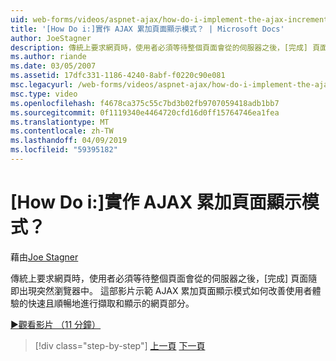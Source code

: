 ```yaml
---
uid: web-forms/videos/aspnet-ajax/how-do-i-implement-the-ajax-incremental-page-display-pattern
title: '[How Do i:]實作 AJAX 累加頁面顯示模式？ | Microsoft Docs'
author: JoeStagner
description: 傳統上要求網頁時，使用者必須等待整個頁面會從的伺服器之後，[完成] 頁面隨即出現 sudde...
ms.author: riande
ms.date: 03/05/2007
ms.assetid: 17dfc331-1186-4240-8abf-f0220c90e081
msc.legacyurl: /web-forms/videos/aspnet-ajax/how-do-i-implement-the-ajax-incremental-page-display-pattern
msc.type: video
ms.openlocfilehash: f4678ca375c55c7bd3b02fb9707059418adb1bb7
ms.sourcegitcommit: 0f1119340e4464720cfd16d0ff15764746ea1fea
ms.translationtype: MT
ms.contentlocale: zh-TW
ms.lasthandoff: 04/09/2019
ms.locfileid: "59395182"
---
```

# <a name="how-do-i-implement-the-ajax-incremental-page-display-pattern"></a>[How Do i:]實作 AJAX 累加頁面顯示模式？

藉由[Joe Stagner](https://github.com/JoeStagner)

傳統上要求網頁時，使用者必須等待整個頁面會從的伺服器之後，[完成] 頁面隨即出現突然瀏覽器中。 這部影片示範 AJAX 累加頁面顯示模式如何改善使用者體驗的快速且順暢地進行擷取和顯示的網頁部分。

[&#9654;觀看影片 （11 分鐘）](https://channel9.msdn.com/Blogs/ASP-NET-Site-Videos/how-do-i-implement-the-ajax-incremental-page-display-pattern)

> [!div class="step-by-step"]
> [上一頁](how-do-i-implement-the-ajax-paging-pattern.md)
> [下一頁](how-do-i-implement-the-incremental-page-display-pattern-using-http-get-and-post.md)
